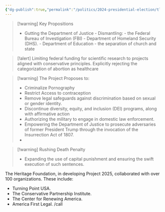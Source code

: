 ```yaml
---
{"dg-publish":true,"permalink":"/politics/2024-presidential-election/tldr-project-2025/"}
---
```



> [!warning] Key Propositions
> -  Gutting the  Department of Justice
	- Dismantling:
		-  the Federal Bureau of Investigation (FBI) 
		- Department of Homeland Security (DHS).
		- Department of Education
		- the separation of church and state

> [!alert] Limiting
> federal funding for scientific research to projects aligned with conservative principles.
> Explicitly rejecting the categorization of abortion as healthcare
> 


> [!warning] The Project Proposes to:
> - Criminalize Pornography
> - Restrict Access to contraception
> - Remove legal safeguards against discrimination based on sexual or gender identity.
> - Discontinue diversity, equity, and inclusion (DEI) programs, along with affirmative action
> - Authorizing the military to engage in domestic law enforcement.
> - Empowering the Department of Justice to prosecute adversaries of former President Trump through the invocation of the Insurrection Act of 1807.
> - 


> [!warning] Rushing Death Penalty
> - Expanding the use of capital punishment and ensuring the swift execution of such sentences.


The Heritage Foundation, in developing Project 2025, collaborated with over 100 organizations. These include:
- Turning Point USA.
- The Conservative Partnership Institute.
- The Center for Renewing America.
- America First Legal. /call









> 
> 





